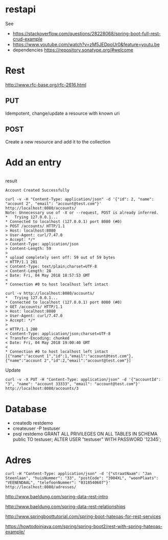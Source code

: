 # restapi

See 
- https://stackoverflow.com/questions/28228068/spring-boot-full-rest-crud-example
- https://www.youtube.com/watch?v=zM5JEDpoUr0&feature=youtu.be
- dependencies https://repository.sonatype.org/#welcome 

# Rest
http://www.rfc-base.org/rfc-2616.html 

## PUT
Idempotent, change/update a resource with known uri

## POST
Create a new resource and add it to the collection

# Add an entry
``` 

```
result
``` 
Account Created Successfully
```

``` 
curl -v -H "Content-Type: application/json" -d '{"id": 2, "name": "account 2", "email": "account@test.com"}' http://localhost:8080/accounts/
Note: Unnecessary use of -X or --request, POST is already inferred.
*   Trying 127.0.0.1...
* Connected to localhost (127.0.0.1) port 8080 (#0)
> POST /accounts/ HTTP/1.1
> Host: localhost:8080
> User-Agent: curl/7.47.0
> Accept: */*
> Content-Type: application/json
> Content-Length: 59
> 
* upload completely sent off: 59 out of 59 bytes
< HTTP/1.1 201 
< Content-Type: text/plain;charset=UTF-8
< Content-Length: 28
< Date: Fri, 04 May 2018 18:57:53 GMT
< 
* Connection #0 to host localhost left intact
```

``` 
curl -v http://localhost:8080/accounts/
*   Trying 127.0.0.1...
* Connected to localhost (127.0.0.1) port 8080 (#0)
> GET /accounts/ HTTP/1.1
> Host: localhost:8080
> User-Agent: curl/7.47.0
> Accept: */*
> 
< HTTP/1.1 200 
< Content-Type: application/json;charset=UTF-8
< Transfer-Encoding: chunked
< Date: Fri, 04 May 2018 19:00:40 GMT
< 
* Connection #0 to host localhost left intact
[{"name":"account 1","id":1,"email":"account@test.com"},{"name":"account 2","id":2,"email":"account@test.com"}]
```

Update
``` 
curl -v -X PUT -H "Content-Type: application/json" -d '{"accountId": "3", "name": "account 33333", "email": "account@test.com"}' http://localhost:8080/accounts/3
```
# Database
- createdb restdemo
- createuser -P testuser 
- psql restdemo
GRANT ALL PRIVILEGES ON ALL TABLES IN SCHEMA public TO testuser;
ALTER USER "testuser" WITH PASSWORD '12345';

# Adres

```
curl -H "Content-Type: application/json" -d '{"straatNaam": "Jan Steenlaan", "huisNummer": "33", "postCode": "3904XL", "woonPlaats": "VEENENDAAL", "telefoonNummer": "0318540607"}' http://localhost:8080/adresses/

```


http://www.baeldung.com/spring-data-rest-intro

http://www.baeldung.com/spring-data-rest-relationships

http://www.springboottutorial.com/spring-boot-hateoas-for-rest-services

https://howtodoinjava.com/spring/spring-boot2/rest-with-spring-hateoas-example/